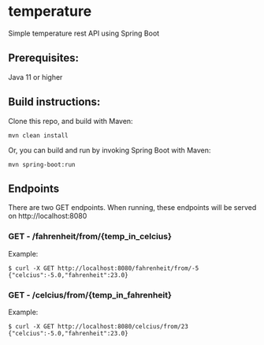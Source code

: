 # temperature
Simple temperature rest API using Spring Boot

## Prerequisites:
Java 11 or higher

## Build instructions:
Clone this repo, and build with Maven:

    mvn clean install
    
Or, you can build and run by invoking Spring Boot with Maven:

    mvn spring-boot:run
    
## Endpoints

There are two GET endpoints.  When running, these endpoints will be served on http://localhost:8080

### GET - /fahrenheit/from/{temp_in_celcius}

Example:

    $ curl -X GET http://localhost:8080/fahrenheit/from/-5
    {"celcius":-5.0,"fahrenheit":23.0}

### GET - /celcius/from/{temp_in_fahrenheit}

Example:

    $ curl -X GET http://localhost:8080/celcius/from/23
    {"celcius":-5.0,"fahrenheit":23.0}
